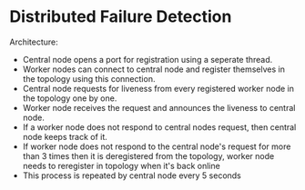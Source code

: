 # Distributed Failure Detection

Architecture:

- Central node opens a port for registration using a seperate thread.
- Worker nodes can connect to central node and register themselves in the topology using this connection.
- Central node requests for liveness from every registered worker node in the topology one by one.
- Worker node receives the request and announces the liveness to central node.
- If a worker node does not respond to central nodes request, then central node keeps track of it.
- If worker node does not respond to the central node's request for more than 3 times then it is deregistered from the topology, worker node needs to reregister in topology when it's back online
- This process is repeated by central node every 5 seconds
